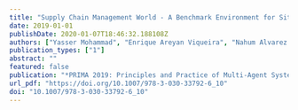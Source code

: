 ```yaml
---
title: "Supply Chain Management World - A Benchmark Environment for Situated Negotiations"
date: 2019-01-01
publishDate: 2020-01-07T18:46:32.188108Z
authors: ["Yasser Mohammad", "Enrique Areyan Viqueira", "Nahum Alvarez Ayerza", "Amy Greenwald", "Shinji Nakadai", "Satoshi Morinaga"]
publication_types: ["1"]
abstract: ""
featured: false
publication: "*PRIMA 2019: Principles and Practice of Multi-Agent Systems - 22nd International Conference, Turin, Italy, October 28-31, 2019, Proceedings*"
url_pdf: "https://doi.org/10.1007/978-3-030-33792-6_10"
doi: "10.1007/978-3-030-33792-6_10"
---
```


